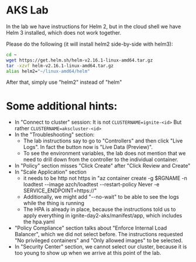 # AKS Lab

In the lab we have instructions for Helm 2, but in the cloud shell we have Helm 3 installed, which does not work together.

Please do the following (it will install helm2 side-by-side with helm3):

```sh
cd ~
wget https://get.helm.sh/helm-v2.16.1-linux-amd64.tar.gz
tar -xzvf helm-v2.16.1-linux-amd64.tar.gz
alias helm2="~/linux-amd64/helm"
```

After that, simply use "helm2" instead of "helm"

# Some additional hints:

*	In "Connect to cluster" session: It is not `CLUSTERNAME=ignite-<id>` 
But rather `CLUSTERNAME=akscluster-<id>`
*	In the "Troubleshooting" section:
    * The lab instructions say to go to "Controllers" and then click "Live Logs". In fact the button now is "Live Data (Preview)".
    * To see the environment variables, the lab does not mention that we need to drill down from the controller to the individual container.
*	In "Policy" section misses "Click Create" after "Click Review and Create"
*	In "Scale Application" section
    *	it needs to be http not https in "az container create -g $RGNAME -n loadtest --image azch/loadtest --restart-policy Never -e SERVICE_ENDPOINT=https://<hostname order capture service>"
    *	Additionally, we might add "--no-wait" to be able to see the logs while the thing is running
    *	The HPA is already in place, because the instructions told us to apply everything in ignite-day2-aks/manifest/app, which includes the hpa.yaml
*	"Policy Compliance" section talks about "Enforce Internal Load Balancer", which we did not select before. The instructions requested "No privileged containers" and "Only allowed images"  to be selected.
*	In "Security Center" section, we cannot select our cluster, because it is too young to show up when we arrive at this point of the lab.
